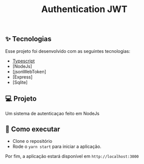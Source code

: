 

<h1 align="center">Authentication JWT</h1>



<br>

## ✨ Tecnologias

Esse projeto foi desenvolvido com as seguintes tecnologias:

- [Typescript](https://www.typescriptlang.org/)
- [NodeJs]
- [jsonWebToken]
- [Express]
- [Sqlite]

## 💻 Projeto

Um sistema de autenticaçao feito em NodeJs

## 🚀 Como executar

- Clone o repositório
- Rode o `yarn start` para iniciar a aplicação.

Por fim, a aplicação estará disponível em `http://localhost:3000`
